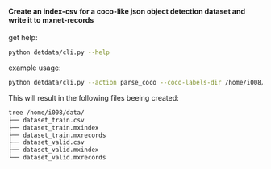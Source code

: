 

#### Create an index-csv for a coco-like json object detection dataset and write it to mxnet-records

get help:
```bash
python detdata/cli.py --help

```

example usage:

```bash
python detdata/cli.py --action parse_coco --coco-labels-dir /home/i008/googledrive/Projects/AiScope/malaria_dataset --out-path /home/i008/data

```
This will result in the following files beeing created:

```bash
tree /home/i008/data/
├── dataset_train.csv
├── dataset_train.mxindex
├── dataset_train.mxrecords
├── dataset_valid.csv
├── dataset_valid.mxindex
└── dataset_valid.mxrecords

```


